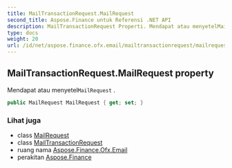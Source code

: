 ```yaml
---
title: MailTransactionRequest.MailRequest
second_title: Aspose.Finance untuk Referensi .NET API
description: MailTransactionRequest Properti. Mendapat atau menyetelMailRequest .
type: docs
weight: 20
url: /id/net/aspose.finance.ofx.email/mailtransactionrequest/mailrequest/
---
```

## MailTransactionRequest.MailRequest property

Mendapat atau menyetel`MailRequest` .

```csharp
public MailRequest MailRequest { get; set; }
```

### Lihat juga

* class [MailRequest](../../mailrequest/)
* class [MailTransactionRequest](../)
* ruang nama [Aspose.Finance.Ofx.Email](../../mailtransactionrequest/)
* perakitan [Aspose.Finance](../../../)


